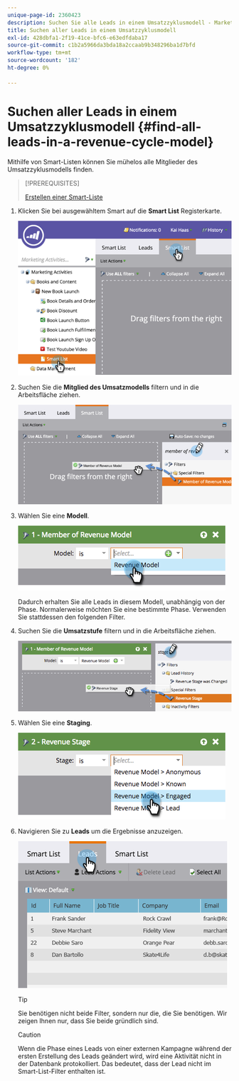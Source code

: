 ```yaml
---
unique-page-id: 2360423
description: Suchen Sie alle Leads in einem Umsatzzyklusmodell - Marketo Docs - Produktdokumentation
title: Suchen aller Leads in einem Umsatzzyklusmodell
exl-id: 428dbfa1-2f19-41ce-bfc6-e63edfdaba17
source-git-commit: c1b2a5966da3bda18a2ccaab9b348296ba1d7bfd
workflow-type: tm+mt
source-wordcount: '182'
ht-degree: 0%

---
```


# Suchen aller Leads in einem Umsatzzyklusmodell {#find-all-leads-in-a-revenue-cycle-model}

Mithilfe von Smart-Listen können Sie mühelos alle Mitglieder des Umsatzzyklusmodells finden.

>[!PREREQUISITES]
>
>[Erstellen einer Smart-Liste](/help/marketo/product-docs/core-marketo-concepts/smart-lists-and-static-lists/creating-a-smart-list/create-a-smart-list.md)

1. Klicken Sie bei ausgewähltem Smart auf die **Smart List** Registerkarte.

   ![](assets/image2015-4-29-14-3a6-3a36.png)

1. Suchen Sie die **Mitglied des Umsatzmodells** filtern und in die Arbeitsfläche ziehen.

   ![](assets/image2015-4-29-14-3a12-3a33.png)

1. Wählen Sie eine **Modell**.

   ![](assets/image2015-5-13-18-3a2-3a23.png)

   Dadurch erhalten Sie alle Leads in diesem Modell, unabhängig von der Phase. Normalerweise möchten Sie eine bestimmte Phase. Verwenden Sie stattdessen den folgenden Filter.

1. Suchen Sie die **Umsatzstufe** filtern und in die Arbeitsfläche ziehen.

   ![](assets/image2015-5-13-17-3a27-3a0.png)

1. Wählen Sie eine **Staging**.

   ![](assets/image2015-5-13-17-3a31-3a9.png)

1. Navigieren Sie zu **Leads** um die Ergebnisse anzuzeigen.

   ![](assets/2.png)

   >[!TIP]
   >
   >Sie benötigen nicht beide Filter, sondern nur die, die Sie benötigen. Wir zeigen Ihnen nur, dass Sie beide gründlich sind.

   >[!CAUTION]
   >
   >Wenn die Phase eines Leads von einer externen Kampagne während der ersten Erstellung des Leads geändert wird, wird eine Aktivität nicht in der Datenbank protokolliert. Das bedeutet, dass der Lead nicht im Smart-List-Filter enthalten ist.
